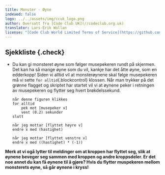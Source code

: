 ```yaml
---
title: Monster - Øyne
indexed: false
logo: ../../assets/img/ccuk_logo.png
author: Oversatt fra [Code Club UK](//codeclub.org.uk)
translator: Lars-Erik Wollan
license: "[Code Club World Limited Terms of Service](https://github.com/CodeClub/scratch-curriculum/blob/master/LICENSE.md)"
---
```


## Sjekkliste {.check}

+ Du kan gi monsteret øyne som følger musepekeren rundt på
  skjermen. Det kan ha så mange øyne som du vil, kankje har det åtte
  øyne, som en edderkopp! Siden vi alltid vil at monsterøynene skal
  følge musepekeren må vi sette `for alltid`{.blockcontrol}
  klossen. Når man trykker på det grønne flagget og skriptet har
  startet vil vi at øynene peker i retningen av musepekeren og flytter
  seg hvert brøkdelssekund.

  ```blocks
  når denne figuren klikkes
  for alltid
      pek mot [musepeker v]
      vent (0.2) sekunder
  slutt

  når jeg mottar [flyttet høyre v]
  endre x med (hastighet)

  når jeg mottar [flyttet venstre v]
  endre x med ((hastighet) * (-1))
  ```

**Merk at vi ogå lytter til meldinger om at kroppen har flyttet seg,
  slik at øynene beveger seg sammen med kroppen og andre
  kroppsdeler. Er det noe annet du kan få øynene til å gjøre? Hvis du
  flytter muspekeren mellom monsterets øyne, så går øynene i kryss!**

